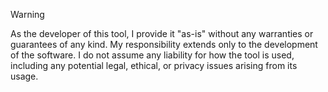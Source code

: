 > [!warning]
>As the developer of this tool, I provide it "as-is" without any warranties or guarantees of any kind. My responsibility extends only to the development  of the software. I do not assume any liability for how the tool is used, including any potential legal, ethical, or privacy issues arising from its usage.